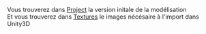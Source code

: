 Vous trouverez dans  [Project](https://github.com/06-Games/Modelisation/tree/master/Decoration/Project) la version initale de la modélisation \
Et vous trouverez dans [Textures](https://github.com/06-Games/Modelisation/tree/master/Decoration/Textures) le images nécésaire à l'import dans Unity3D
